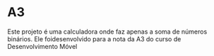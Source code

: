 # A3
 Este projeto é uma calculadora onde faz apenas a soma de números binários. Ele foidesenvolvido para a nota da A3 do curso de Desenvolvimento Móvel
